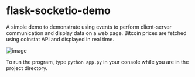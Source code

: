 # flask-socketio-demo
A simple demo to demonstrate using events to perform client-server communication and display data on a web page. Bitcoin prices are fetched using coinstat API and displayed in real time.

![image](https://user-images.githubusercontent.com/32733783/146593242-79c11b31-b578-4445-9f07-ca0bacecc13a.png)

To run the program, type ```python app.py``` in your console while you are in the project directory.

